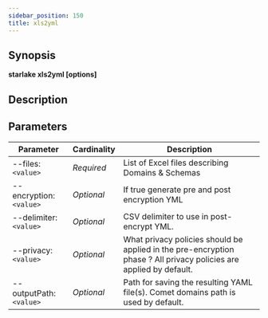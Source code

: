 ```yaml
---
sidebar_position: 150
title: xls2yml
---
```



## Synopsis

**starlake xls2yml [options]**

## Description


## Parameters

Parameter|Cardinality|Description
---|---|---
--files:`<value>`|*Required*|List of Excel files describing Domains & Schemas
--encryption:`<value>`|*Optional*|If true generate pre and post encryption YML
--delimiter:`<value>`|*Optional*|CSV delimiter to use in post-encrypt YML.
--privacy:`<value>`|*Optional*|What privacy policies should be applied in the pre-encryption phase ? All privacy policies are applied by default.
--outputPath:`<value>`|*Optional*|Path for saving the resulting YAML file(s). Comet domains path is used by default.

